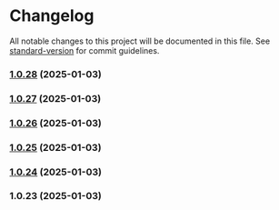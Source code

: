 # Changelog

All notable changes to this project will be documented in this file. See [standard-version](https://github.com/conventional-changelog/standard-version) for commit guidelines.

### [1.0.28](https://github.com/dmeikle/node-redis-pubsub/compare/v1.0.27...v1.0.28) (2025-01-03)

### [1.0.27](https://github.com/dmeikle/node-redis-pubsub/compare/v1.0.26...v1.0.27) (2025-01-03)

### [1.0.26](https://github.com/dmeikle/node-redis-pubsub/compare/v1.0.25...v1.0.26) (2025-01-03)

### [1.0.25](https://github.com/dmeikle/node-redis-pubsub/compare/v1.0.24...v1.0.25) (2025-01-03)

### [1.0.24](https://github.com/dmeikle/node-redis-pubsub/compare/v1.0.23...v1.0.24) (2025-01-03)

### 1.0.23 (2025-01-03)
